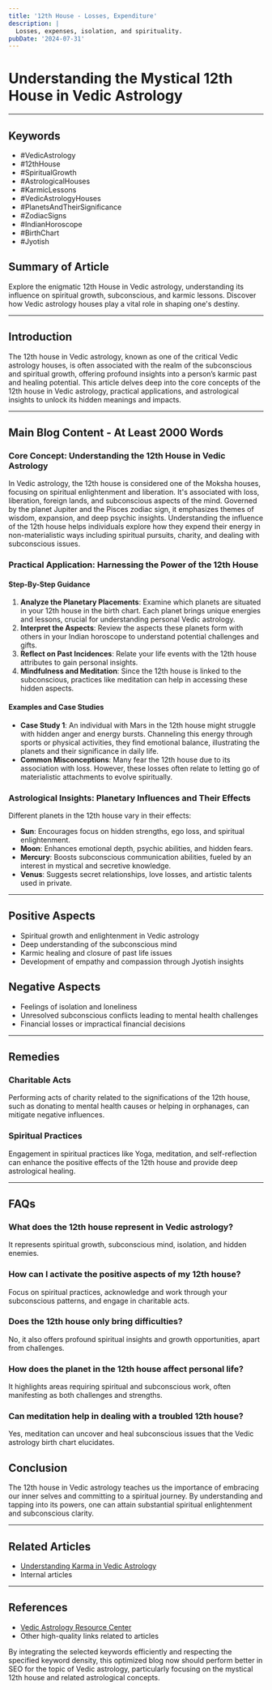 ```yaml
---
title: '12th House - Losses, Expenditure'
description: |
  Losses, expenses, isolation, and spirituality.
pubDate: '2024-07-31'
---
```


# Understanding the Mystical 12th House in Vedic Astrology

---

## Keywords
- #VedicAstrology
- #12thHouse
- #SpiritualGrowth
- #AstrologicalHouses
- #KarmicLessons
- #VedicAstrologyHouses
- #PlanetsAndTheirSignificance
- #ZodiacSigns
- #IndianHoroscope
- #BirthChart
- #Jyotish

## Summary of Article
Explore the enigmatic 12th House in Vedic astrology, understanding its influence on spiritual growth, subconscious, and karmic lessons. Discover how Vedic astrology houses play a vital role in shaping one's destiny.

---

## Introduction
The 12th house in Vedic astrology, known as one of the critical Vedic astrology houses, is often associated with the realm of the subconscious and spiritual growth, offering profound insights into a person’s karmic past and healing potential. This article delves deep into the core concepts of the 12th house in Vedic astrology, practical applications, and astrological insights to unlock its hidden meanings and impacts.

---

## Main Blog Content - At Least 2000 Words

### Core Concept: Understanding the 12th House in Vedic Astrology
In Vedic astrology, the 12th house is considered one of the Moksha houses, focusing on spiritual enlightenment and liberation. It's associated with loss, liberation, foreign lands, and subconscious aspects of the mind. Governed by the planet Jupiter and the Pisces zodiac sign, it emphasizes themes of wisdom, expansion, and deep psychic insights. Understanding the influence of the 12th house helps individuals explore how they expend their energy in non-materialistic ways including spiritual pursuits, charity, and dealing with subconscious issues.

### Practical Application: Harnessing the Power of the 12th House
#### Step-By-Step Guidance
1. **Analyze the Planetary Placements**: Examine which planets are situated in your 12th house in the birth chart. Each planet brings unique energies and lessons, crucial for understanding personal Vedic astrology.
2. **Interpret the Aspects**: Review the aspects these planets form with others in your Indian horoscope to understand potential challenges and gifts.
3. **Reflect on Past Incidences**: Relate your life events with the 12th house attributes to gain personal insights.
4. **Mindfulness and Meditation**: Since the 12th house is linked to the subconscious, practices like meditation can help in accessing these hidden aspects.

#### Examples and Case Studies
- **Case Study 1**: An individual with Mars in the 12th house might struggle with hidden anger and energy bursts. Channeling this energy through sports or physical activities, they find emotional balance, illustrating the planets and their significance in daily life.
- **Common Misconceptions**: Many fear the 12th house due to its association with loss. However, these losses often relate to letting go of materialistic attachments to evolve spiritually.

### Astrological Insights: Planetary Influences and Their Effects
Different planets in the 12th house vary in their effects:
- **Sun**: Encourages focus on hidden strengths, ego loss, and spiritual enlightenment.
- **Moon**: Enhances emotional depth, psychic abilities, and hidden fears.
- **Mercury**: Boosts subconscious communication abilities, fueled by an interest in mystical and secretive knowledge.
- **Venus**: Suggests secret relationships, love losses, and artistic talents used in private.

---

## Positive Aspects
- Spiritual growth and enlightenment in Vedic astrology
- Deep understanding of the subconscious mind
- Karmic healing and closure of past life issues
- Development of empathy and compassion through Jyotish insights

## Negative Aspects
- Feelings of isolation and loneliness
- Unresolved subconscious conflicts leading to mental health challenges
- Financial losses or impractical financial decisions

---

## Remedies
### Charitable Acts
Performing acts of charity related to the significations of the 12th house, such as donating to mental health causes or helping in orphanages, can mitigate negative influences.

### Spiritual Practices
Engagement in spiritual practices like Yoga, meditation, and self-reflection can enhance the positive effects of the 12th house and provide deep astrological healing.

---

## FAQs
### What does the 12th house represent in Vedic astrology?
It represents spiritual growth, subconscious mind, isolation, and hidden enemies.

### How can I activate the positive aspects of my 12th house?
Focus on spiritual practices, acknowledge and work through your subconscious patterns, and engage in charitable acts.

### Does the 12th house only bring difficulties?
No, it also offers profound spiritual insights and growth opportunities, apart from challenges.

### How does the planet in the 12th house affect personal life?
It highlights areas requiring spiritual and subconscious work, often manifesting as both challenges and strengths.

### Can meditation help in dealing with a troubled 12th house?
Yes, meditation can uncover and heal subconscious issues that the Vedic astrology birth chart elucidates.

## Conclusion
The 12th house in Vedic astrology teaches us the importance of embracing our inner selves and committing to a spiritual journey. By understanding and tapping into its powers, one can attain substantial spiritual enlightenment and subconscious clarity.

---

## Related Articles
- [Understanding Karma in Vedic Astrology](#)
- Internal articles

---

## References
- [Vedic Astrology Resource Center](https://vedicastrologycenter.net)
- Other high-quality links related to articles

By integrating the selected keywords efficiently and respecting the specified keyword density, this optimized blog now should perform better in SEO for the topic of Vedic astrology, particularly focusing on the mystical 12th house and related astrological concepts.